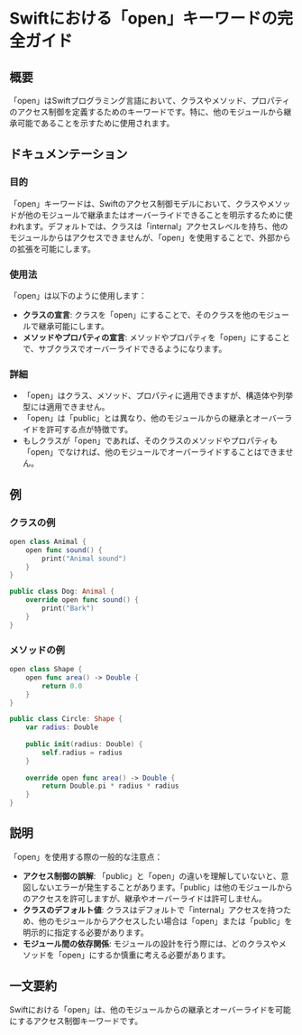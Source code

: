 <!--
Meta Description: # Swiftにおける「open」キーワードの完全ガイド ## 概要 「open」はSwiftプログラミング言語において、クラスやメソッド、プロパティのアクセス制御を定義するためのキーワードです。特に、他のモジュールから継承可能であることを示すために使用されます。 ## ドキュメンテーション ###...
Meta Keywords: open, public, radius, double, class
-->

# Swiftにおける「open」キーワードの完全ガイド

## 概要
「open」はSwiftプログラミング言語において、クラスやメソッド、プロパティのアクセス制御を定義するためのキーワードです。特に、他のモジュールから継承可能であることを示すために使用されます。

## ドキュメンテーション
### 目的
「open」キーワードは、Swiftのアクセス制御モデルにおいて、クラスやメソッドが他のモジュールで継承またはオーバーライドできることを明示するために使われます。デフォルトでは、クラスは「internal」アクセスレベルを持ち、他のモジュールからはアクセスできませんが、「open」を使用することで、外部からの拡張を可能にします。

### 使用法
「open」は以下のように使用します：

- **クラスの宣言**: クラスを「open」にすることで、そのクラスを他のモジュールで継承可能にします。
- **メソッドやプロパティの宣言**: メソッドやプロパティを「open」にすることで、サブクラスでオーバーライドできるようになります。

### 詳細
- 「open」はクラス、メソッド、プロパティに適用できますが、構造体や列挙型には適用できません。
- 「open」は「public」とは異なり、他のモジュールからの継承とオーバーライドを許可する点が特徴です。
- もしクラスが「open」であれば、そのクラスのメソッドやプロパティも「open」でなければ、他のモジュールでオーバーライドすることはできません。

## 例
### クラスの例
```swift
open class Animal {
    open func sound() {
        print("Animal sound")
    }
}

public class Dog: Animal {
    override open func sound() {
        print("Bark")
    }
}
```

### メソッドの例
```swift
open class Shape {
    open func area() -> Double {
        return 0.0
    }
}

public class Circle: Shape {
    var radius: Double
    
    public init(radius: Double) {
        self.radius = radius
    }
    
    override open func area() -> Double {
        return Double.pi * radius * radius
    }
}
```

## 説明
「open」を使用する際の一般的な注意点：
- **アクセス制御の誤解**: 「public」と「open」の違いを理解していないと、意図しないエラーが発生することがあります。「public」は他のモジュールからのアクセスを許可しますが、継承やオーバーライドは許可しません。
- **クラスのデフォルト値**: クラスはデフォルトで「internal」アクセスを持つため、他のモジュールからアクセスしたい場合は「open」または「public」を明示的に指定する必要があります。
- **モジュール間の依存関係**: モジュールの設計を行う際には、どのクラスやメソッドを「open」にするか慎重に考える必要があります。

## 一文要約
Swiftにおける「open」は、他のモジュールからの継承とオーバーライドを可能にするアクセス制御キーワードです。